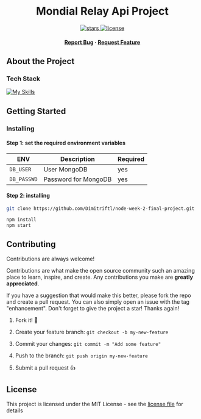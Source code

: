 
<div align="center">
  
  <h1>Mondial Relay Api Project</h1>

  <p>
    <a href="https://github.com/Dimitriftl/node-week-2-final-project/stargazers">
      <img src="https://img.shields.io/github/stars/Dimitriftl/node-week-2-final-project" alt="stars" />
    </a>
    <a href="https://github.com/Dimitriftl/node-week-2-final-project/blob/master/LICENSE">
      <img src="https://img.shields.io/github/license/Dimitriftl/node-week-2-final-project.svg" alt="license" />
    </a>
  </p>

 <h4>
    <a href="https://github.com/Dimitriftl/node-week-2-final-project/issues/">Report Bug</a>
    <span> · </span>
    <a href="https://github.com/Dimitriftl/node-week-2-final-project/issues/">Request Feature</a>
  </h4>

</div>

## About the Project

### Tech Stack

[![My Skills](https://skillicons.dev/icons?i=js,nodejs,mongo)](https://skillicons.dev)

## Getting Started

### Installing

#### Step 1: set the required environment variables

| ENV | Description | Required |
|---|---|---|
| `DB_USER` | User MongoDB | yes |
| `DB_PASSWD` |  Password for MongoDB | yes |

#### Step 2: installing

```sh
git clone https://github.com/Dimitriftl/node-week-2-final-project.git

npm install
npm start
```

## Contributing

Contributions are always welcome!

Contributions are what make the open source community such an amazing place to learn, inspire, and create. Any contributions you make are **greatly appreciated**.

If you have a suggestion that would make this better, please fork the repo and create a pull request. You can also simply open an issue with the tag "enhancement".
Don't forget to give the project a star! Thanks again!

1. Fork it! 🤙

2. Create your feature branch: `git checkout -b my-new-feature`

3. Commit your changes: `git commit -m "Add some feature"`

4. Push to the branch: `git push origin my-new-feature`

5. Submit a pull request 👍

## License

This project is licensed under the MIT License - see the [license file](./LICENSE) for details
